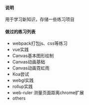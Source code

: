 
#### 说明
用于学习新知识，存储一些练习项目

#### 做过的练习列表

- webpack打包js、css等练习
- vue实践
- Canvas基本图形绘制
- Canvas动画基础
- Canvas动画霓虹雨
- Koa尝试
- webgl实践
- rollup实践
- web-ruler 测量页面距离chrome扩展
- others
